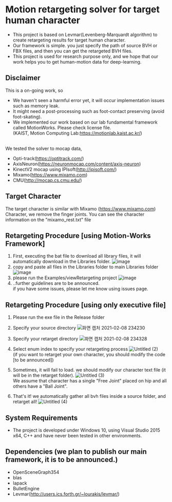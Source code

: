 # Motion retargeting solver for target human character
* This project is based on Levmar(Levenberg-Marquardt algorithm) to create retargeting results for target human character.
* Our framework is simple. you just specify the path of source BVH or FBX files, and then you can get the retargeted BVH files.
* This project is used for research purpose only, and we hope that our work helps you to get human-motion data for deep-learning. 

## Disclaimer
This is a on-going work, so 
* We haven't seen a harmful error yet, it will occur implementation issues such as memory leak.
* It might need a post-processing such as foot-contact preserving (avoid foot-skating).
* We implemented our work based on our lab fundamental framework called MotionWorks. Please check license file.<br>(KAIST, Motion Computing Lab:https://motionlab.kaist.ac.kr/)<br><br> 

We tested the solver to mocap data,
  * Opti-track(https://optitrack.com/) 
  * AxisNeuron(https://neuronmocap.com/content/axis-neuron) 
  * KinectV2 mocap using IPIsoft(http://ipisoft.com/) 
  * Mixamo(https://www.mixamo.com) 
  * CMU(http://mocap.cs.cmu.edu/)

## Target Character
The target character is similar with Mixamo (https://www.mixamo.com) Character, we remove the finger joints.
You can see the character information on the "mixamo_rest.txt" file

## Retargeting Procedure [using Motion-Works Framework]
1. First, executing the bat file to download all library files, it will automatically download in the Libraries folder.
![image](https://user-images.githubusercontent.com/41664042/107373757-36f8b700-6b2a-11eb-9ccb-f903f3ff4206.png)
2. copy and paste all files in the Libraries folder to main Libraries folder 
![image](https://user-images.githubusercontent.com/41664042/107373807-45df6980-6b2a-11eb-98ac-28bf36d06907.png)
3. please run the Examples/viewRetargeting project
![image](https://user-images.githubusercontent.com/41664042/107373897-5d1e5700-6b2a-11eb-8669-aad9df8a4061.png)
4. ..further guidelines are to be announced.
<br>if you have some issues, please let me know using issues page.

## Retargeting Procedure [using only executive file]
1. Please run the exe file in the Release folder

2. Specify your source directory
![화면 캡처 2021-02-08 234230](https://user-images.githubusercontent.com/41664042/107235252-d99c3180-6a67-11eb-9fb8-596c1e78e308.png)

3. Specify your retarget directory
![화면 캡처 2021-02-08 234328](https://user-images.githubusercontent.com/41664042/107235278-e28d0300-6a67-11eb-9cb4-a62d5533e52f.png)

4. Select enum index to specify your retargeting process 
![Untitled (2)](https://user-images.githubusercontent.com/41664042/107233452-f8012d80-6a65-11eb-89db-45a64cc4b080.png)<br>
(if you want to retarget your own character, you should modify the code [to be announced])<br>

5. Sometimes, it will fail to load. we should modify our character text file (it will be in the retarget folder).
  ![Untitled (3)](https://user-images.githubusercontent.com/41664042/107233655-267f0880-6a66-11eb-9de0-0a3829c650bc.png)<br>
  We assume that character has a single "Free Joint" placed on hip and all others have a "Ball Joint".

5. That's it! we automatically gather all bvh files inside a source folder, and retarget all!
![Untitled (4)](https://user-images.githubusercontent.com/41664042/107233876-634aff80-6a66-11eb-942f-f97df9dbfbc0.png)

## System Requirements
* The project is developed under Windows 10, using Visual Studio 2015 x64, C++ and have never been tested in other environments.

## Dependencies (we plan to publish our main framework, it is to be announced.)
* OpenSceneGraph354
* blas
* lapack
* BulletEngine
* Levmar(http://users.ics.forth.gr/~lourakis/levmar/)

